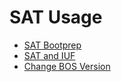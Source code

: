 # SAT Usage

- [SAT Bootprep](SAT_Bootprep.md)
- [SAT and IUF](SAT_and_IUF.md)
- [Change BOS Version](Change_BOS_Version.md)
